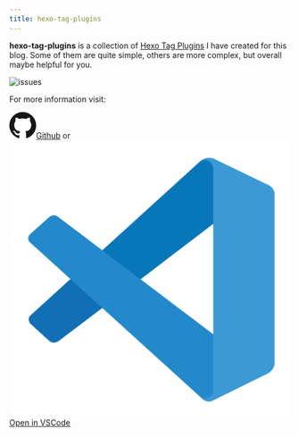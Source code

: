 ```yaml
---
title: hexo-tag-plugins
---
```


**hexo-tag-plugins** is a collection of [Hexo Tag Plugins](https://hexo.io/docs/tag-plugins.html) I have created for this blog. Some of them are quite simple, others are more complex, but overall maybe helpful for you.

<div class="shields-io">

![issues](https://img.shields.io/github/issues/kristofzerbe/hexo-generator-anything?label=github%20issues&style=flat-square)

</div>

For more information visit:

<div class="brand-links">
<a href="https://github.com/kristofzerbe/hexo-tag-plugins" class="github"><img src="/images/github.svg" alt="Github" /><span>Github</span></a>
<span style="margin-top:25px">or</span>
<a href="https://open.vscode.dev/kristofzerbe/hexo-tag-plugins" class="vscode"><img src="/images/vscode.svg" alt="VSCode" /><span>Open in VSCode</span></a>
</div>

<!-- {% github_readme "kristofzerbe" "hexo-tag-plugins" %} -->